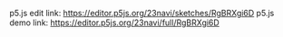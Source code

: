 p5.js edit link: https://editor.p5js.org/23navi/sketches/RgBRXgi6D
p5.js demo link: https://editor.p5js.org/23navi/full/RgBRXgi6D